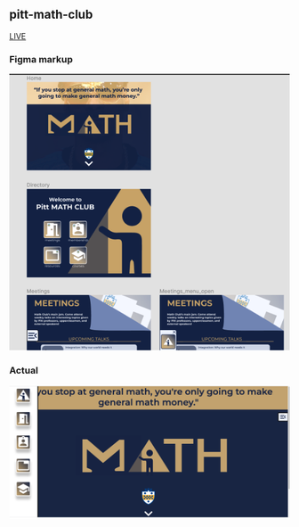 ## pitt-math-club

[LIVE](https://teohzhixiang.com/pitt-math-club)

### Figma markup

![Math Club figma](https://github.com/zhixiangteoh/zhixiangteoh/blob/master/pittmath_figma.png)

### Actual

![Math Club new website](https://github.com/zhixiangteoh/zhixiangteoh/blob/master/pittmath_website.png)
